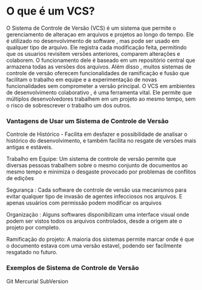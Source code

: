 # **O que é um VCS?**

O Sistema de Controle de Versão (VCS) é um sistema que permite o gerenciamento de alteraçao em arquivos e projetos ao longo do tempo. Ele é utilizado no desenvolvimento de software , mas pode ser usado em qualquer tipo de arquivo. Ele registra cada modificação feita, permitindo que os usuarios revisitem versões anteriores, comparem alterações e colaborem. O funcionamento dele é baseado em um repositório central que armazena todas as versões dos arquivos. Além disso , muitos sistemas de controle de versão oferecem funcionalidades de ramificação e fusão que facilitam o trabalho em equipe e a experimentação de novas funcionalidades sem comprometer a versão principal. O VCS em ambientes de desenvolvimento colaborativo , é uma ferramenta vital. Ele permite que múltiplos desenvolvedores trabalhem em um projeto ao mesmo tempo, sem o risco de sobrescrever o trabalho um dos outros.

### **Vantagens de Usar um Sistema de Controle de Versão**

Controle de Histórico - Facilita em desfazer e possibilidade de analisar o histórico do desenvolvimento, e também facilita no resgate de versões mais antigas e estáveis.

Trabalho em Equipe: Um sistema de controle de versão permite que diversas pessoas trabalhem sobre o mesmo conjunto de documentos ao mesmo tempo e minimiza o desgaste provocado por problemas de conflitos de edições

Segurança : Cada software de controle de versão usa mecanismos para evitar qualquer tipo de invasão de agentes infecciosos nos arquivos. E apenas usuários com permissão podem modificar os arquivos

Organização : Alguns softwares disponibilizam uma interface visual onde podem ser vistos todos os arquivos controlados, desde a origem ate o projeto por completo.

Ramificação do projeto: A maioria dos sistemas permite marcar onde é que o documento estava com uma versão estavel, podendo ser facilmente resgatado no futuro.

### **Exemplos de Sistema de Controle de Versão**

Git
Mercurial
SubVersion
